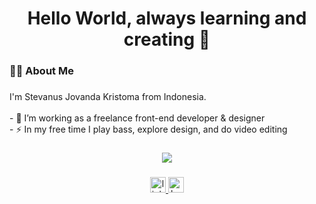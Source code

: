 <h1 align="center">Hello World, always learning and creating 🚀</h1>

###

<h3 align="left">👩‍💻  About Me</h3>

###

<p align="left">I'm Stevanus Jovanda Kristoma from Indonesia.<br><br>- 🔭 I’m working as a freelance front-end developer & designer   <br>- ⚡ In my free time I play bass, explore design, and do video editing</p>

###

<div align="center">
  <img src="https://visitor-badge.laobi.icu/badge?page_id=stvansjk.stvansjk&"  />
</div>

###

<div align="center">
  <a href="http://www.linkedin.com/in/stevanus-jovanda-kristoma-76a9a7283" target="_blank">
    <img src="https://img.shields.io/static/v1?message=LinkedIn&logo=linkedin&label=&color=0077B5&logoColor=white&labelColor=&style=for-the-badge" height="25" alt="linkedin logo"  />
  </a>
  <a href="https://www.behance.net/stevanusjk" target="_blank">
    <img src="https://img.shields.io/static/v1?message=Behance&logo=behance&label=&color=1769ff&logoColor=white&labelColor=&style=for-the-badge" height="25" alt="behance logo"  />
  </a>
</div>

###